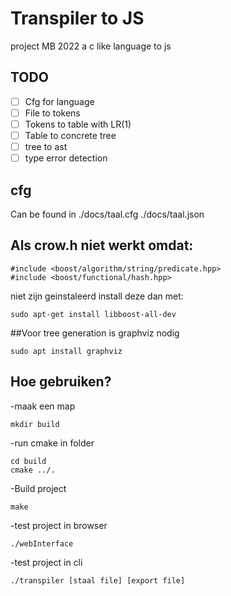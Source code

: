 # Transpiler to JS
project MB 2022 a c like language to js

## TODO
- [ ] Cfg for language
- [ ] File to tokens
- [ ] Tokens to table with LR(1)
- [ ] Table to concrete tree
- [ ] tree to ast
- [ ] type error detection

## cfg
Can be found in
./docs/taal.cfg
./docs/taal.json

## Als crow.h niet werkt omdat:
```
#include <boost/algorithm/string/predicate.hpp>
#include <boost/functional/hash.hpp>
```
niet zijn geinstaleerd
install deze dan met:
```
sudo apt-get install libboost-all-dev
```

##Voor tree generation is graphviz nodig
```
sudo apt install graphviz
```

## Hoe gebruiken?
-maak een map
```
mkdir build
```
-run cmake in folder
```
cd build
cmake ../.
```
-Build project
```
make
```
-test project in browser
```
./webInterface
```
-test project in cli
```
./transpiler [staal file] [export file]
```


